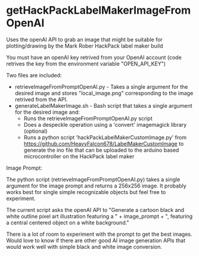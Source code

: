 # getHackPackLabelMakerImageFromOpenAI
Uses the openAI API to grab an image that might be suitable for plotting/drawing by the Mark Rober HackPack label maker build

You must have an openAI key retrived from your OpenAI account (code retrives the key from the environment variable "OPEN_API_KEY")

Two files are included:
* retrieveImageFromPromptOpenAI.py - Takes a single argument for the desired image and stores "local_image.png" corresponding to the image retrived from the API.
* generateLabelMakerImage.sh - Bash script that takes a single argument for the desired image and:
  *  Runs the retrieveImageFromPromptOpenAI.py script
  * Does a despeckle operation using a 'convert' imagemagick library (optional)
  * Runs a python script 'hackPackLabelMakerCustomImage.py' from https://github.com/HeavyFalcon678/LabelMakerCustomImage to generate the ino file that can be uploaded to the arduino based microcontroller on the HackPack label maker


Image Prompt:

  The python script (retrieveImageFromPromptOpenAI.py) takes a single argument for the image prompt and returns a 256x256 image.  It probably works best for single simple recognizable objects but feel free to experiment.  
  
  The current script asks the openAI API to "Generate a cartoon black and white outline pixel art illustration featuring a " + image_prompt + ", featuring a central centered object on a white background."

  There is a lot of room to experiment with the prompt to get the best images.  Would love to know if there are other good AI image generation APIs that would work well with simple black and white image conversion.

